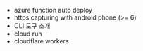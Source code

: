- azure function auto deploy
- https capturing with android phone (>= 6)
- CLI 도구 소개
- cloud run
- cloudflare workers
